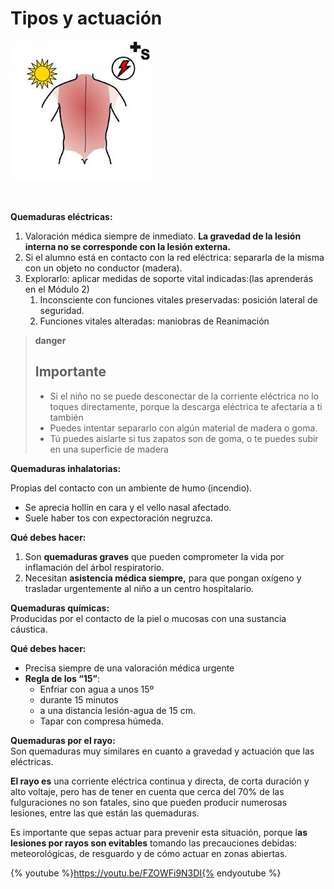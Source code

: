 # Tipos y actuación


![Fig.1.8. Quemadura. Sergio Palao. ARASAAC. CC BY-NC-SA](img/M1_8.jpg) 


 

**Quemaduras eléctricas:**

1.  Valoración médica siempre de inmediato. **La gravedad de la lesión interna no se corresponde con la lesión externa.**
2.  Si el alumno está en contacto con la red eléctrica: separarla de la misma con un objeto no conductor (madera).
3.  Explorarlo: aplicar medidas de soporte vital indicadas:(las aprenderás en el Módulo 2)
    1.  Inconsciente con funciones vitales preservadas: posición lateral de seguridad.
    2.  Funciones vitales alteradas: maniobras de Reanimación 

>**danger**
>
>## Importante
>
>*   Si el niño no se puede desconectar de la corriente eléctrica no lo toques directamente, porque la descarga eléctrica te afectaría a ti también
>*   Puedes intentar separarlo con algún material de madera o goma.
>*   Tú puedes aislarte si tus zapatos son de goma, o te puedes subir en una superficie de madera

**Quemaduras inhalatorias:**

Propias del contacto con un ambiente de humo (incendio).

*   Se aprecia hollín en cara y el vello nasal afectado.
*   Suele haber tos con expectoración negruzca.

**Qué debes hacer:**

1.  Son **quemaduras graves** que pueden comprometer la vida por inflamación del árbol respiratorio.
2.  Necesitan **asistencia médica siempre,** para que pongan oxígeno y trasladar urgentemente al niño a un centro hospitalario.

**Quemaduras químicas:**  
Producidas por el contacto de la piel o mucosas con una sustancia cáustica.

**Qué debes hacer:**

*   Precisa siempre de una valoración médica urgente
*   **Regla de los “15”**:
    *   Enfriar con agua a unos 15º
    *   durante 15 minutos
    *   a una distancia lesión-agua de 15 cm.
    *   Tapar con compresa húmeda.

**Quemaduras por el rayo:**  
Son quemaduras muy similares en cuanto a gravedad y actuación que las eléctricas.

**El rayo es** una corriente eléctrica continua y directa, de corta duración y alto voltaje, pero has de tener en cuenta que cerca del 70% de las fulguraciones no son fatales, sino que pueden producir numerosas lesiones, entre las que están las quemaduras.

Es importante que sepas actuar para prevenir esta situación, porque l**as lesiones por rayos son evitables** tomando las precauciones debidas: meteorológicas, de resguardo y de cómo actuar en zonas abiertas.

{% youtube %}https://youtu.be/FZOWFi9N3DI{% endyoutube %}
  

